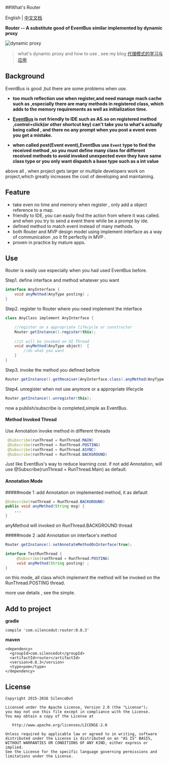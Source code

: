 ##What's Router

English | [中文文档](http://silencedut.com/2016/09/04/Router—一个高效，使用方便的Android事件总线库)

**Router -- A substitute good of EventBus similar implemented by dynamic proxy** 

![dynamic proxy](http://ww1.sinaimg.cn/large/801b780agw1f7hxd0b7oyj20fr08vwfc.jpg)

> what's dynamic proxy and how to use , see my blog [代理模式的学习与应用](http://silencedut.com/2016/08/12/代理模式的学习与应用)

## Background
EventBus is good ,but there are some problems when use.

- **too much reflection use when register,and need manage mach cache such as ,especially there are many methods 
in registered class, which adds to the memory requirements as well as initialization time.**

- **[EventBus](https://github.com/greenrobot/EventBus) is not friendly to IDE such as AS.so on registered method ,control+click(or other shortcut key) can't take 
you to what's actually being called , and there no any prompt when you post a event even you get a mistake.** 

- **when called post(Event event),EventBus use `Event` type to find the received method ,so you must define many class for 
different received methods to avoid invoked unexpected even they have same class type or you only want dispatch a base type 
such as a int value**

above all , when project gets larger or multiple developers work on project,which greatly increases the cost of developing and maintaining.

## Feature
- take even no time and memory when register , only add a object reference to a map.
- friendly to IDE, you can easily find the action from where it was called. and when you try to send a event there while be a prompt by ide.
- defined method to match event instead of many methods.
- both Router and MVP design model using implement interface as a way of communication ,so it fit perfectly in MVP .
- proven in practice by mature apps.

## Use
Router is easily use especially when you had used EventBus before.

Step1. define interface and method whatever you want

```java
interface AnyInterface {
    void anyMethod(AnyType posting) ;
}
```

Step2. register to Router where you need implement the interface

```java
class AnyClass implement AnyInterface {

    //register on a appropriate lifecycle or constructor
    Router.getInstance().register(this); 
    
    //it will be invoked on UI Thread
    void anyMethod(AnyType object)  {
        //do what you want
    }
}
```

Step3. invoke the method you defined before

```java
Router.getInstance().getReceiver(AnyInterface.class).anyMethod(AnyType object);
```

Step4. unregister when not use anymore or a appropriate lifecycle
```java
Router.getInstance().unregister(this);
```

now a publish/subscribe is completed,simple as EventBus.

#### Method Invoked Thread

Use Annotation invoke method in different threads

```java
 @Subscribe(runThread = RunThread.MAIN)
 @Subscribe(runThread = RunThread.POSTING)
 @Subscribe(runThread = RunThread.ASYNC)
 @Subscribe(runThread = RunThread.BACKGROUND)
```

Just like EventBus's way to reduce learning cost.
if not add Annotation, will use @Subscribe(runThread = RunThread.Main)  as default.

#### Annotation Mode
#####mode 1 :add Annotation on implemented method, it as default
```java
@Subscribe(runThread = RunThread.BACKGROUND)
public void anyMethod(String msg) {
    ...
}
```

anyMethod will invoked on RunThread.BACKGROUND thread

#####mode 2 :add Annotation on interface's method
```java
Router.getInstance().setAnnotateMethodOnInterface(true);

interface TestRunThread {
     @Subscribe(runThread = RunThread.POSTING)
     void anyMethod(String posting) ;
}
```
on this mode, all class which implement the method will be invoked on the RunThread.POSTING thread.

more use details , see the simple.

## Add to project
**gradle**

    compile 'com.silencedut:router:0.8.3'
**maven**

    <dependency>
      <groupId>com.silencedut</groupId>
      <artifactId>router</artifactId>
      <version>0.8.3</version>
      <type>pom</type>
    </dependency>
    
License
-------

    Copyright 2015-2016 SilenceDut

    Licensed under the Apache License, Version 2.0 (the "License");
    you may not use this file except in compliance with the License.
    You may obtain a copy of the License at

       http://www.apache.org/licenses/LICENSE-2.0

    Unless required by applicable law or agreed to in writing, software
    distributed under the License is distributed on an "AS IS" BASIS,
    WITHOUT WARRANTIES OR CONDITIONS OF ANY KIND, either express or implied.
    See the License for the specific language governing permissions and
    limitations under the License.
